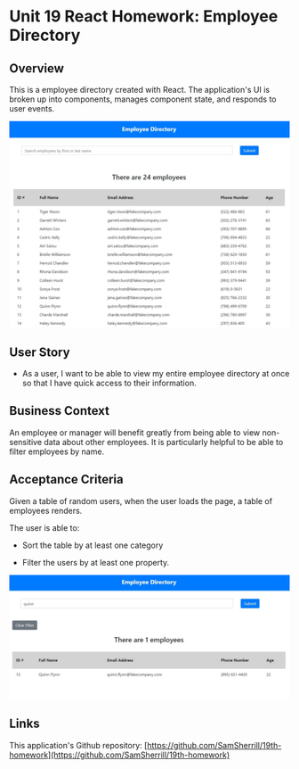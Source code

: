 # Unit 19 React Homework: Employee Directory

## Overview

This is a employee directory created with React. The application's UI is broken up into components, manages component state, and responds to user events.

![app preview](./screenshots/app-home-page.jpg)

## User Story

* As a user, I want to be able to view my entire employee directory at once so that I have quick access to their information.

## Business Context

An employee or manager will benefit greatly from being able to view non-sensitive data about other employees. It is particularly helpful to be able to filter employees by name.

## Acceptance Criteria

Given a table of random users, when the user loads the page, a table of employees renders. 

The user is able to:

  * Sort the table by at least one category

  * Filter the users by at least one property.

![search by name](./screenshots/search-by-name.jpg)


## Links
<!-- the application is not successfully deploying to heroku. Once I troubleshoot that, I will uncomment this line.
However, I hope that won't affect my grade, since heroku deployment isn't required. Even though it wasn't required, I wanted to at least try it. -->
<!-- The deployed application: [https://practice-employee-directory.herokuapp.com/](https://practice-employee-directory.herokuapp.com/) -->

This application's Github repository: [https://github.com/SamSherrill/19th-homework](https://github.com/SamSherrill/19th-homework)